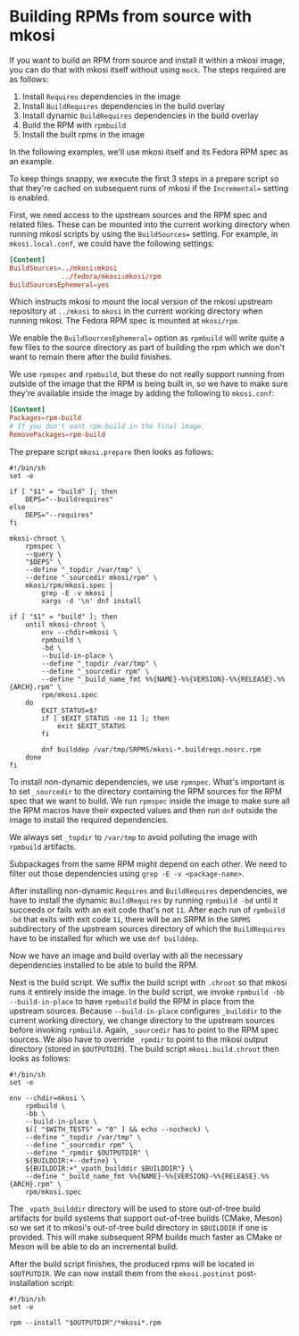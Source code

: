 # Building RPMs from source with mkosi

If you want to build an RPM from source and install it within a mkosi
image, you can do that with mkosi itself without using `mock`. The steps
required are as follows:

1. Install `Requires` dependencies in the image
2. Install `BuildRequires` dependencies in the build overlay
3. Install dynamic `BuildRequires` dependencies in the build overlay
4. Build the RPM with `rpmbuild`
5. Install the built rpms in the image

In the following examples, we'll use mkosi itself and its Fedora RPM
spec as an example.

To keep things snappy, we execute the first 3 steps in a prepare
script so that they're cached on subsequent runs of mkosi if the
`Incremental=` setting is enabled.

First, we need access to the upstream sources and the RPM spec and
related files. These can be mounted into the current working directory
when running mkosi scripts by using the `BuildSources=` setting. For
example, in `mkosi.local.conf`, we could have the following settings:

```conf
[Content]
BuildSources=../mkosi:mkosi
             ../fedora/mkosi:mkosi/rpm
BuildSourcesEphemeral=yes
```

Which instructs mkosi to mount the local version of the mkosi upstream
repository at `../mkosi` to `mkosi` in the current working directory
when running mkosi. The Fedora RPM spec is mounted at `mkosi/rpm`.

We enable the `BuildSourcesEphemeral=` option as `rpmbuild` will write
quite a few files to the source directory as part of building the rpm
which we don't want to remain there after the build finishes.

We use `rpmspec` and `rpmbuild`, but these do not really support running
from outside of the image that the RPM is being built in, so we have to
make sure they're available inside the image by adding the following to
`mkosi.conf`:

```conf
[Content]
Packages=rpm-build
# If you don't want rpm-build in the final image.
RemovePackages=rpm-build
```

The prepare script `mkosi.prepare` then looks as follows:

```shell
#!/bin/sh
set -e

if [ "$1" = "build" ]; then
    DEPS="--buildrequires"
else
    DEPS="--requires"
fi

mkosi-chroot \
    rpmspec \
    --query \
    "$DEPS" \
    --define "_topdir /var/tmp" \
    --define "_sourcedir mkosi/rpm" \
    mkosi/rpm/mkosi.spec |
        grep -E -v mkosi |
        xargs -d '\n' dnf install

if [ "$1" = "build" ]; then
    until mkosi-chroot \
        env --chdir=mkosi \
        rpmbuild \
        -bd \
        --build-in-place \
        --define "_topdir /var/tmp" \
        --define "_sourcedir rpm" \
        --define "_build_name_fmt %%{NAME}-%%{VERSION}-%%{RELEASE}.%%{ARCH}.rpm" \
        rpm/mkosi.spec
    do
        EXIT_STATUS=$?
        if [ $EXIT_STATUS -ne 11 ]; then
            exit $EXIT_STATUS
        fi

        dnf builddep /var/tmp/SRPMS/mkosi-*.buildreqs.nosrc.rpm
    done
fi
```

To install non-dynamic dependencies, we use `rpmspec`. What's important
is to set `_sourcedir` to the directory containing the RPM sources for
the RPM spec that we want to build. We run `rpmspec` inside the image to
make sure all the RPM macros have their expected values and then run
`dnf` outside the image to install the required dependencies.

We always set `_topdir` to `/var/tmp` to avoid polluting the image with
`rpmbuild` artifacts.

Subpackages from the same RPM might depend on each other. We need to
filter out those dependencies using `grep -E -v <package-name>`.

After installing non-dynamic `Requires` and `BuildRequires`
dependencies, we have to install the dynamic `BuildRequires` by running
`rpmbuild -bd` until it succeeds or fails with an exit code that's not
`11`. After each run of `rpmbuild -bd` that exits with exit code `11`,
there will be an SRPM in the `SRPMS` subdirectory of the upstream
sources directory of which the `BuildRequires` have to be installed for
which we use `dnf builddep`.

Now we have an image and build overlay with all the necessary
dependencies installed to be able to build the RPM.

Next is the build script. We suffix the build script with `.chroot` so
that mkosi runs it entirely inside the image. In the build script, we
invoke `rpmbuild -bb --build-in-place` to have `rpmbuild` build the RPM
in place from the upstream sources. Because `--build-in-place`
configures `_builddir` to the current working directory, we change
directory to the upstream sources before invoking `rpmbuild`. Again,
`_sourcedir` has to point to the RPM spec sources. We also have to
override `_rpmdir` to point to the mkosi output directory (stored in
`$OUTPUTDIR`). The build script `mkosi.build.chroot` then looks as
follows:

```shell
#!/bin/sh
set -e

env --chdir=mkosi \
    rpmbuild \
    -bb \
    --build-in-place \
    $([ "$WITH_TESTS" = "0" ] && echo --nocheck) \
    --define "_topdir /var/tmp" \
    --define "_sourcedir rpm" \
    --define "_rpmdir $OUTPUTDIR" \
    ${BUILDDIR:+--define} \
    ${BUILDDIR:+"_vpath_builddir $BUILDDIR"} \
    --define "_build_name_fmt %%{NAME}-%%{VERSION}-%%{RELEASE}.%%{ARCH}.rpm" \
    rpm/mkosi.spec
```

The `_vpath_builddir` directory will be used to store out-of-tree build
artifacts for build systems that support out-of-tree builds (CMake,
Meson) so we set it to mkosi's out-of-tree build directory in
`$BUILDDIR` if one is provided. This will make subsequent RPM builds
much faster as CMake or Meson will be able to do an incremental build.

After the build script finishes, the produced rpms will be located in
`$OUTPUTDIR`. We can now install them from the `mkosi.postinst`
post-installation script:

```shell
#!/bin/sh
set -e

rpm --install "$OUTPUTDIR"/*mkosi*.rpm
```
